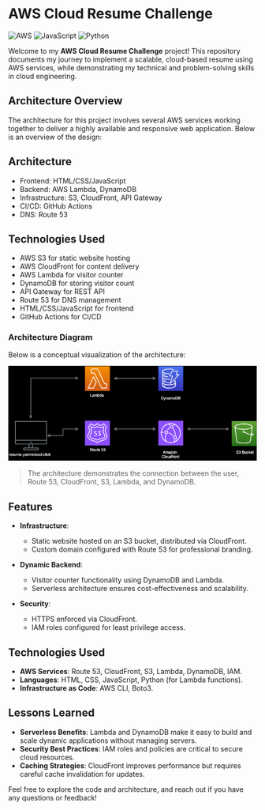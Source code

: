 # AWS Cloud Resume Challenge

![AWS](https://img.shields.io/badge/AWS-%23FF9900.svg?style=for-the-badge&logo=amazon-aws&logoColor=white)
![JavaScript](https://img.shields.io/badge/javascript-%23323330.svg?style=for-the-badge&logo=javascript&logoColor=%23F7DF1E)
![Python](https://img.shields.io/badge/python-3670A0?style=for-the-badge&logo=python&logoColor=ffdd54)

Welcome to my **AWS Cloud Resume Challenge** project! This repository documents my journey to implement a scalable, cloud-based resume using AWS services, while demonstrating my technical and problem-solving skills in cloud engineering.

## **Architecture Overview**

The architecture for this project involves several AWS services working together to deliver a highly available and responsive web application. Below is an overview of the design:

## Architecture
- Frontend: HTML/CSS/JavaScript
- Backend: AWS Lambda, DynamoDB
- Infrastructure: S3, CloudFront, API Gateway
- CI/CD: GitHub Actions
- DNS: Route 53

## Technologies Used
- AWS S3 for static website hosting
- AWS CloudFront for content delivery
- AWS Lambda for visitor counter
- DynamoDB for storing visitor count
- API Gateway for REST API
- Route 53 for DNS management
- HTML/CSS/JavaScript for frontend
- GitHub Actions for CI/CD


### **Architecture Diagram**

Below is a conceptual visualization of the architecture:

![AWS Cloud Resume Architecture](<Cloud resume.drawio.png>)

> The architecture demonstrates the connection between the user, Route 53, CloudFront, S3, Lambda, and DynamoDB.

## **Features**

- **Infrastructure**:
  - Static website hosted on an S3 bucket, distributed via CloudFront.
  - Custom domain configured with Route 53 for professional branding.
  
- **Dynamic Backend**:
  - Visitor counter functionality using DynamoDB and Lambda.
  - Serverless architecture ensures cost-effectiveness and scalability.

- **Security**:
  - HTTPS enforced via CloudFront.
  - IAM roles configured for least privilege access.

## **Technologies Used**

- **AWS Services**: Route 53, CloudFront, S3, Lambda, DynamoDB, IAM.
- **Languages**: HTML, CSS, JavaScript, Python (for Lambda functions).
- **Infrastructure as Code**: AWS CLI, Boto3.

## **Lessons Learned**

- **Serverless Benefits**: Lambda and DynamoDB make it easy to build and scale dynamic applications without managing servers.
- **Security Best Practices**: IAM roles and policies are critical to secure cloud resources.
- **Caching Strategies**: CloudFront improves performance but requires careful cache invalidation for updates.

Feel free to explore the code and architecture, and reach out if you have any questions or feedback!
